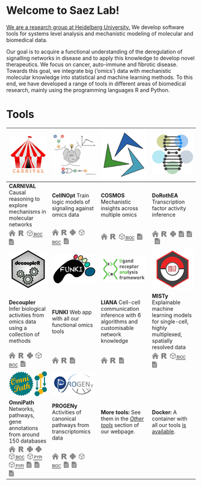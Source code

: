 # Welcome to Saez Lab!

[We are a research group at Heidelberg University.](https://www.saezlab.org)
We develop software tools for systems level analysis and mechanistic modeling
of molecular and biomedical data.

Our goal is to acquire a functional understanding of the deregulation of
signalling networks in disease and to apply this knowledge to develop novel
therapeutics. We focus on cancer, auto-immune and fibrotic disease. Towards
this goal, we integrate big (‘omics’) data with mechanistic molecular knowledge
into statistical and machine learning methods. To this end, we have developed a
range of tools in different areas of biomedical research, mainly using the
programming languages R and Python.

# Tools

| [<img alt="CARNIVAL" src="logos/carnival.png" width="200"/>](https://saezlab.github.io/CARNIVAL) | [<img alt="CellNOpt" src="logos/cellnopt.png" width="200"/>](https://saezlab.github.io/CellNOptR/) | [<img alt="COSMOS" src="logos/cosmos.png" width="200"/>](https://saezlab.github.io/cosmosR/) | [<img alt="DoRothEA" src="logos/dorothea.png" width="200"/>](https://saezlab.github.io/DoRothEA) |
| ---- | --- | --- | --- |
| **CARNIVAL** Causal reasoning to explore mechanisms in molecular networks | **CellNOpt** Train logic models of signaling against omics data | **COSMOS** Mechanistic insights across multiple omics | **DoRothEA** Transcription factor activity inference |
| [<img src="icons/home.svg" height="16">](https://saezlab.github.io/CARNIVAL)&nbsp;&nbsp;[<img src="icons/r.svg" height="16">](https://github.com/saezlab/CARNIVAL)&nbsp;&nbsp;[<img src="icons/package.svg" height="16"><sub><sup> BIOC</sup></sub>](http://bioconductor.org/packages/release/bioc/html/CARNIVAL.html)&nbsp;&nbsp;[<img src="icons/article.svg" height="16">](http://europepmc.org/abstract/MED/31728204) | [<img src="icons/home.svg" height="16">](https://saezlab.github.io/CellNOptR/)&nbsp;&nbsp;[<img src="icons/r.svg" height="16">](https://github.com/saezlab/cellnopt)&nbsp;&nbsp;[<img src="icons/python.svg" height="16">](https://github.com/cellnopt/cellnopt)&nbsp;&nbsp;[<img src="icons/package.svg" height="16"><sub><sup> BIOC</sup></sub>](http://bioconductor.org/packages/release/bioc/html/CellNOptR.html)&nbsp;&nbsp;[<img src="icons/article.svg" height="16">](https://academic.oup.com/bioinformatics/advance-article/doi/10.1093/bioinformatics/btaa561/5855133) | [<img src="icons/home.svg" height="16">](https://saezlab.github.io/cosmosR/)&nbsp;&nbsp;[<img src="icons/r.svg" height="16">](https://github.com/saezlab/COSMOS/)&nbsp;&nbsp;[<img src="icons/package.svg" height="16"><sub><sup> BIOC</sup></sub>](http://bioconductor.org/packages/release/bioc/html/cosmosR.html)&nbsp;&nbsp;[<img src="icons/article.svg" height="16">](http://europepmc.org/abstract/MED/33502086) | [<img src="icons/home.svg" height="16">](https://saezlab.github.io/DoRothEA)&nbsp;&nbsp;[<img src="icons/r.svg" height="16">](https://github.com/saezlab/dorothea)&nbsp;&nbsp;[<img src="icons/python.svg" height="16">](https://github.com/saezlab/decoupler-py)&nbsp;&nbsp;[<img src="icons/article.svg" height="16">](http://europepmc.org/abstract/MED/31340985)&nbsp;&nbsp;[<img src="icons/article.svg" height="16">](http://europepmc.org/abstract/MED/29229604)&nbsp;&nbsp;[<img src="icons/article.svg" height="16">](http://europepmc.org/abstract/MED/31525460) |
| [<img alt="Decoupler" src="logos/decoupler.png" width="200"/>](https://decoupler-py.readthedocs.io/en/latest/index.html) | [<img alt="FUNKI" src="logos/funki.png" width="200"/>](https://saezlab.github.io/ShinyFUNKI/) | [<img alt="LIANA" src="logos/liana.png" width="200"/>](https://saezlab.github.io/liana/) | [<img alt="MISTy" src="logos/misty.png" width="200"/>](https://saezlab.github.io/mistyR/) |
|  **Decoupler** Infer biological activities from omics data using a collection of methods | **FUNKI** Web app with all our functional omics tools | **LIANA** Cell-cell communication inference with 6 algorithms and customisable network knowledge | **MISTy** Explainable machine learning models for single-cell, highly multiplexed, spatially resolved data |
| [<img src="icons/home.svg" height="16">](https://decoupler-py.readthedocs.io/en/latest/index.html)&nbsp;&nbsp;[<img src="icons/r.svg" height="16">](https://github.com/saezlab/decoupleR)&nbsp;&nbsp;[<img src="icons/python.svg" height="16">](https://github.com/saezlab/decoupler-py)&nbsp;&nbsp;[<img src="icons/package.svg" height="16"><sub><sup> BIOC</sup></sub>](http://bioconductor.org/packages/release/bioc/html/decoupleR.html)&nbsp;&nbsp;[<img src="icons/article.svg" height="16">](https://academic.oup.com/bioinformaticsadvances/article/2/1/vbac016/6544613?login=false) | [<img src="icons/home.svg" height="16">](https://saezlab.github.io/ShinyFUNKI/)&nbsp;&nbsp;[<img src="icons/r.svg" height="16">](https://github.com/saezlab/ShinyFUNKI)&nbsp;&nbsp;[<img src="icons/article.svg" height="16">](https://arxiv.org/abs/2109.05796) | [<img src="icons/home.svg" height="16">](https://saezlab.github.io/liana/)&nbsp;&nbsp;[<img src="icons/r.svg" height="16">](https://github.com/saezlab/liana)&nbsp;&nbsp;[<img src="icons/article.svg" height="16">](https://www.nature.com/articles/s41467-022-30755-0) | [<img src="icons/home.svg" height="16">](https://saezlab.github.io/mistyR/)&nbsp;&nbsp;[<img src="icons/r.svg" height="16">](https://github.com/saezlab/mistyR/)&nbsp;&nbsp;[<img src="icons/package.svg" height="16"><sub><sup> BIOC</sup></sub>](http://bioconductor.org/packages/release/bioc/html/mistyR.html)&nbsp;&nbsp;[<img src="icons/article.svg" height="16">](http://europepmc.org/abstract/PPR/PPR161840) |
| [<img alt="OmniPath" src="logos/omnipath.png" width="200"/>](https://omnipathdb.org/) | [<img alt="PROGENy" src="logos/progeny.png" width="200"/>](https://saezlab.github.io/progeny/) | | |
| **OmniPath** Networks, pathways, gene annotations from around 150 databases | **PROGENy** Activities of canonical pathways from transcriptomics data | **More tools:** See them in the [*Other tools*](https://saezlab.org/#tools) section of our webpage. | **Docker:** A container with all our tools [is available](https://github.com/saezlab/saezverse). |
| [<img src="icons/home.svg" height="16">](https://omnipathdb.org/)&nbsp;&nbsp;[<img src="icons/r.svg" height="16">](https://github.com/saezlab/OmniapathR)&nbsp;&nbsp;[<img src="icons/python.svg" height="16">](https://github.com/saezlab/omnipath)&nbsp;&nbsp;[<img src="icons/python.svg" height="16">](https://github.com/saezlab/pypath)&nbsp;&nbsp;[<img src="icons/package.svg" height="16"><sub><sup> BIOC</sup></sub>](http://bioconductor.org/packages/release/bioc/html/OmnipathR.html)&nbsp;&nbsp;[<img src="icons/package.svg" height="16"><sub><sup> PYPI</sup></sub>](https://pypi.org/project/omnipath/)&nbsp;&nbsp;[<img src="icons/package.svg" height="16"><sub><sup> PYPI</sup></sub>](https://pypi.org/project/pypath-omnipath/)&nbsp;&nbsp;[<img src="icons/article.svg" height="16">](https://www.embopress.org/doi/epdf/10.15252/msb.20209923)&nbsp;&nbsp;[<img src="icons/article.svg" height="16">](https://rdcu.be/m53B)&nbsp;&nbsp;[<img src="icons/article.svg" height="16">](https://www.ncbi.nlm.nih.gov/pubmed/31886476) | [<img src="icons/home.svg" height="16">](https://saezlab.github.io/progeny/)&nbsp;&nbsp;[<img src="icons/r.svg" height="16">](https://github.com/saezlab/progeny)&nbsp;&nbsp;[<img src="icons/python.svg" height="16">](https://github.com/saezlab/decoupler-py)&nbsp;&nbsp;[<img src="icons/package.svg" height="16"><sub><sup> BIOC</sup></sub>](http://bioconductor.org/packages/release/bioc/html/progeny.html)&nbsp;&nbsp;[<img src="icons/article.svg" height="16">](http://europepmc.org/abstract/MED/29295995)&nbsp;&nbsp;[<img src="icons/article.svg" height="16">](http://europepmc.org/abstract/MED/31525460) | | |
